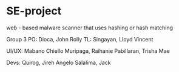 # SE-project
web - based malware scanner that uses hashing or hash matching


Group 3
PO:   Dioca, John Rolly
TL:   Singayan, Lloyd Vincent

UI/UX:  Mabano Chiello
        Muripaga, Raihanie
        Pabillaran, Trisha Mae

Devs:   Quirog, Jireh Angelo
        Salalima, Jack
